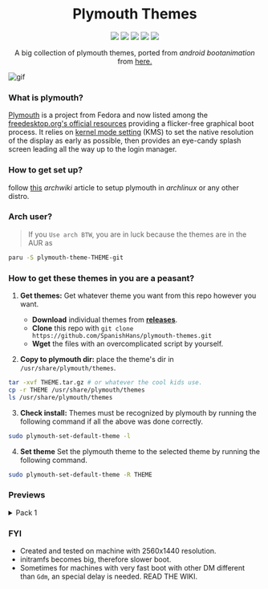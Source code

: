 <h1 align="center">Plymouth Themes</h1>

<p align="center">
  <img src="https://img.shields.io/badge/Maintained%3F-Yes-green?style=for-the-badge">
  <img src="https://img.shields.io/github/license/SpanishHans/plymouth-themes?style=for-the-badge">
  <img src="https://img.shields.io/github/stars/SpanishHans/plymouth-themes?style=for-the-badge">
  <img src="https://img.shields.io/github/forks/SpanishHans/plymouth-themes?color=teal&style=for-the-badge">
  <img src="https://img.shields.io/github/issues/SpanishHans/plymouth-themes?color=violet&style=for-the-badge">
</p>

<p align="center">
A big collection of plymouth themes, ported from <i>android bootanimation</i> from <a href="https://forum.xda-developers.com/android/themes/alienware-t3721978">here.</a>
</p>

![gif](https://raw.githubusercontent.com/SpanishHans/plymouth-themes/main/previews/rango.gif)

### What is plymouth?

[Plymouth](http://www.freedesktop.org/wiki/Software/Plymouth) is a project from Fedora and now listed among the [freedesktop.org's official resources](https://www.freedesktop.org/wiki/Software/#graphicsdriverswindowsystemsandsupportinglibraries) providing a flicker-free graphical boot process. It relies on [kernel mode setting](https://wiki.archlinux.org/index.php/Kernel_mode_setting) (KMS) to set the native resolution of the display as early as possible, then provides an eye-candy splash screen leading all the way up to the login manager.

### How to get set up?

follow [this](https://wiki.archlinux.org/index.php/plymouth) *archwiki* article to setup plymouth in *archlinux* or any other distro.

### Arch user?
> If you `Use arch BTW`, you are in luck because the themes are in the AUR as 
```bash
paru -S plymouth-theme-THEME-git
```

### How to get these themes in you are a peasant?

1. **Get themes:** Get whatever theme you want from this repo however you want.

	- **Download** individual themes from [**releases**](https://github.com/SpanishHans/plymouth-themes/releases).
	- **Clone** this repo with `git clone https://github.com/SpanishHans/plymouth-themes.git`
	- **Wget** the files with an overcomplicated script by yourself.

2. **Copy to plymouth dir:** place the theme's dir in `/usr/share/plymouth/themes`. 
```bash
tar -xvf THEME.tar.gz # or whatever the cool kids use.
cp -r THEME /usr/share/plymouth/themes
ls /usr/share/plymouth/themes
```

3. **Check install:** Themes must be recognized by plymouth by running the following command if all the above was done correctly.
```bash
sudo plymouth-set-default-theme -l
```

4. **Set theme** Set the plymouth theme to the selected theme by running the following command.
```bash
sudo plymouth-set-default-theme -R THEME
```

### Previews

<!----------------------------- Pack 1 ----------------------------->
<details><summary>Pack 1</summary>

| Name | Preview |
| rango | ![gif](https://raw.githubusercontent.com/SpanishHans/plymouth-themes/main/previews/rango.gif) |

+ [Rango](https://raw.githubusercontent.com/SpanishHans/plymouth-themes/main/previews/rango.gif)
</details>

### FYI
+ Created and tested on machine with 2560x1440 resolution.
+ initramfs becomes big, therefore slower boot.
+ Sometimes for machines with very fast boot with other DM different than `Gdm`, an special delay is needed. READ THE WIKI.
